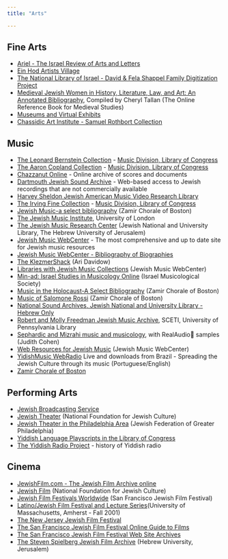 ```yaml
---
title: "Arts"

---
```

## Fine Arts
- [Ariel - The Israel Review of Arts and Letters](https://mfa.gov.il/MFA/MFA-Archive/2003/Pages/ARIEL%20-%20The%20Israel%20Review%20of%20Arts%20and%20Letters.aspx)
-   [Ein Hod Artists Village](https://ein-hod.info/)
-   [The National Library of Israel - David & Fela Shappel Family Digitization Project](https://web.nli.org.il/sites/nli/english/digitallibrary/pages/shapell-digitization-project.aspx)
-   [Medieval Jewish Women in History, Literature, Law, and Art: An Annotated Bibliography](https://the-orb.arlima.net/encyclop/religion/judaism/jew-wom.html), Compiled by Cheryl Tallan (The Online Reference Book for Medieval Studies)
-   [Museums and Virtual Exhibits](https://guides.library.upenn.edu/judaica-resources/museums)
-   [Chassidic Art Institute - Samuel Rothbort Collection](https://www.chaiartgallery.com/samuel-rothbort)

## Music

-   [The Leonard Bernstein Collection](http://memory.loc.gov/ammem/lbhtml/lbhome.html) - [Music Division, Library of Congress](http://lcweb.loc.gov/rr/perform/)
-   [The Aaron Copland Collection](http://memory.loc.gov/ammem/achtml/achome.html) - [Music Division, Library of Congress](http://lcweb.loc.gov/rr/perform/)
-   [Chazzanut Online](http://www.chazzanut.com/) - Online archive of scores and documents
-   [Dartmouth Jewish Sound Archive](http://www.dartmouth.edu/%7Edjsa/) - Web-based access to Jewish recordings that are not commercially available
-   [Harvey Sheldon Jewish American Music Video Research Library](https://www.library.upenn.edu/collections/special-notable/single/harvey-sheldon-jewish-american-music-video-research-library)
-   [The Irving Fine Collection](http://memory.loc.gov/ammem/ifhtml/) - [Music Division, Library of Congress](http://lcweb.loc.gov/rr/perform/)
-   [Jewish Music-a select bibliography](https://zamir.org/resources/bibliography/) (Zamir Chorale of Boston)
-   [The Jewish Music Institute](https://www.jmi.org.uk/), University of London
-   [The Jewish Music Research Center](https://www.jewish-music.huji.ac.il/) (Jewish National and University Library, The Hebrew University of Jerusalem)
-   [Jewish Music WebCenter](http://www.jmwc.org/) - The most comprehensive and up to date site for Jewish music resources
-   [Jewish Music WebCenter - Bibliography of Biographies](http://jmwc.org/for-your-bookshelf/)
-   [The KlezmerShack](http://www.klezmershack.com/) (Ari Davidow)
-   [Libraries with Jewish Music Collections](http://jmwc.org/jewish-libraries-and-archives/) (Jewish Music WebCenter)
-   [Min-ad: Israel Studies in Musicology Online](https://www2.biu.ac.il/hu/mu/min-ad/) (Israel Musicological Society)
-   [Music in the Holocaust-A Select Bibliography](https://zamir.org/resources/bibliography-music-holocaust/) (Zamir Chorale of Boston)
-   [Music of Salomone Rossi](https://zamir.org/resources/music-of-salamone-rossi/) (Zamir Chorale of Boston)
-   [National Sound Archives, Jewish National and University Library - Hebrew Only](https://merhav.nli.org.il/primo-explore/search?sortby=rank&vid=NLI&lang=iw_IL)
-   [Robert and Molly Freedman Jewish Music Archive](http://sceti.library.upenn.edu/freedman), SCETI, University of Pennsylvania Library
-   [Sephardic and Mizrahi music and musicology](https://www.judithcohen.ca/audio), with RealAudio samples (Judith Cohen)
-   [Web Resources for Jewish Music](http://jmwc.org/web-resources/) (Jewish Music WebCenter)
-   [YidishMusic WebRadio](http://www.yidishmusic.com.br/) Live and downloads from Brazil - Spreading the Jewish Culture through its music (Portuguese/English)
-   [Zamir Chorale of Boston](http://www.zamir.org/)

## Performing Arts

-   [Jewish Broadcasting Service](https://www.jbstv.org/)
-   [Jewish Theater](http://www.jewishculture.org/theater.htm) (National Foundation for Jewish Culture)
-   [Jewish Theater in the Philadelphia Area](http://www.phljnet.org/pages/pag_theat.html) (Jewish Federation of Greater Philadelphia)
-   [Yiddish Language Playscripts in the Library of Congress](http://lcweb2.loc.gov/ammem/vshtml/vsyid.html)
-   [The Yiddish Radio Project](http://yiddishradioproject.org/) - history of Yiddish radio

## Cinema

-   [JewishFilm.com - The Jewish Film Archive online](http://members.aol.com/jewfilm/)
-   [Jewish Film](http://www.jewishculture.org/film.htm) (National Foundation for Jewish Culture)
-   [Jewish Film Festivals Worldwide](http://www.sfjff.org/guide/jffswwlist.php3) (San Francisco Jewish Film Festival)
-   [Latino/Jewish Film Festival and Lecture Series](http://www.umass.edu/newsoffice/archive/2001/101101film.html)(University of Massachusetts, Amherst - Fall 2001)
-   [The New Jersey Jewish Film Festival](http://www.njjff.org/index.htm)
-   [The San Francisco Jewish Film Festival Online Guide to Films](http://www.sfjff.org/guide/index.html)
-   [The San Francisco Jewish Film Festival Web Site Archives](http://www.sfjff.org/sfjff/archives.html)
-   [The Steven Spielberg Jewish Film Archive](http://sites.huji.ac.il/jfa/jfa.htm) (Hebrew University, Jerusalem)